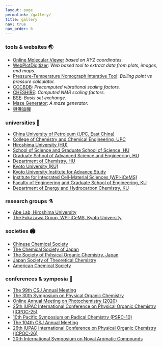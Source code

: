 ```yaml
---
layout: page
permalink: /gallery/
title: gallery
nav: true
nav_order: 6
---
```


### tools & websites 🌏

- [Online Molecular Viewer](https://wongzit.github.io/program/online/molviewer.html) *based on XYZ coordinates.*
- [WebPlotDigitizer](https://automeris.io/WebPlotDigitizer/): *Web based tool to extract data from plots, images, and maps.*
- [Pressure-Temperature Nomograph Interative Tool](https://www.sigmaaldrich.com/JP/ja/support/calculators-and-apps/pressure-temperature-nomograph-interactive-tool): *Boiling point vs pressure calculator.*
- [CCCBDB](https://cccbdb.nist.gov/vibscalejustx.asp): *Precomputed vibrational scaling factors.*
- [CHESHIRE](http://cheshirenmr.info): *Computed NMR scaling factors.*
- [BSE](http://basissetexchange.org): *Basis set exchange.*
- [Maze Generator](https://www.mazegenerator.net): *A maze generator.*
- [與佛論禪](https://www.keyfc.net/bbs/tools/tudoucode.aspx)

### universities 🏫

- [China University of Petroleum (UPC, East China)](https://www.upc.edu.cn)
- [College of Chemistry and Chemical Engineering, UPC](http://cce.upc.edu.cn)
- [Hiroshima University (HU)](https://www.hiroshima-u.ac.jp)
- [School of Science and Graduate School of Science, HU](https://www.hiroshima-u.ac.jp/sci)
- [Graduate School of Advanced Science and Engineering, HU](https://www.hiroshima-u.ac.jp/adse)
- [Department of Chemistry, HU](https://chemistry.hiroshima-u.ac.jp)
- [Kyoto University (KU)](https://www.kyoto-u.ac.jp/ja)
- [Kyoto University Institute for Advance Study](https://kuias.kyoto-u.ac.jp/j/)
- [Institute for Integrated Cell-Material Sciences (WPI-iCeMS)](https://www.icems.kyoto-u.ac.jp)
- [Faculty of Engineering and Graduate School of Engineering, KU](https://www.t.kyoto-u.ac.jp/ja)
- [Department of Energy and Hydrocarbon Chemistry, KU](https://www.eh.t.kyoto-u.ac.jp/ja)

### research groups ⚗️

- [Abe Lab, Hiroshima University](https://hiu-roc.webnode.jp)
- [The Fukazawa Group, WPI-iCeMS, Kyoto University](https://fukazawa.icems.kyoto-u.ac.jp)

### societies 🏟️

- [Chinese Chemical Society](https://www.chemsoc.org.cn)
- [The Chemical Society of Japan](https://www.chemistry.or.jp)
- [The Society of Pyhsical Organic Chemistry, Japan](http://jpoc.ac)
- [Japan Society of Theoretical Chemistry](https://www.rkk-web.jp)
- [American Chemical Society](https://www.acs.org)

### conferences & symposia 🔋

- [The 99th CSJ Annual Meeting](https://www.csj.jp/nenkai/99haru/)
- [The 30th Symposium on Physical Organic Chemistry](http://www.chem.sci.osaka-u.ac.jp/lab/kubo/poc30/index.html)
- [Online Annual Meeting on Photochemistry (2020)](https://photochemistry.jp/web2020/)
- [25th IUPAC International Conference on Physical Organic Chemistry (ICPOC-25)](https://icpoc25.jp)
- [10th Pacific Symposium on Radical Chemistry (PSRC-10)](http://os.kuicr.kyoto-u.ac.jp/PSRC10/index.html)
- [The 104th CSJ Annual Meeting](https://pub.confit.atlas.jp/ja/event/csj104th)
- [26th IUPAC International Conference on Physical Organic Chemistry (ICPOC-26)](http://www.icpoc26.tsinghua.edu.cn)
- [20th International Symposium on Noval Aromatic Compounds](https://www.isna2024.com)



